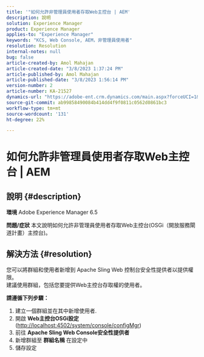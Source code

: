 ```yaml
---
title: '"如何允許非管理員使用者存取Web主控台 | AEM'
description: 說明
solution: Experience Manager
product: Experience Manager
applies-to: "Experience Manager"
keywords: "KCS, Web Console, AEM，非管理員使用者"
resolution: Resolution
internal-notes: null
bug: false
article-created-by: Amol Mahajan
article-created-date: "3/8/2023 1:37:24 PM"
article-published-by: Amol Mahajan
article-published-date: "3/8/2023 1:56:14 PM"
version-number: 2
article-number: KA-21527
dynamics-url: "https://adobe-ent.crm.dynamics.com/main.aspx?forceUCI=1&pagetype=entityrecord&etn=knowledgearticle&id=e16cac55-b6bd-ed11-83ff-6045bd006268"
source-git-commit: ab99858490084b414dd4f9f0811c0562d0861bc3
workflow-type: tm+mt
source-wordcount: '131'
ht-degree: 22%

---
```


# 如何允許非管理員使用者存取Web主控台 | AEM

## 說明 {#description}

<b>環境</b>
Adobe Experience Manager 6.5


<b>問題/症狀</b>
本文說明如何允許非管理員使用者存取Web主控台(OSGi（開放服務閘道計畫）主控台)。


## 解決方法 {#resolution}

您可以將群組和使用者新增到 Apache Sling Web 控制台安全性提供者以提供權限。
<br>
建議使用群組，包括您要提供Web主控台存取權的使用者。



<b>請遵循下列步驟：</b>

1. 建立一個群組並在其中新增使用者.
2. 開啟 <b>Web主控台</b><b>OSGi</b><b>設定</b> ([http://localhost:4502/system/console/configMgr](http://localhost:4502/system/console/configMgr))
3. 前往 <b>Apache Sling Web Console安全性提供者</b>
4. 新增群組至 <b>群組名稱</b> 在設定中
5. 儲存設定

